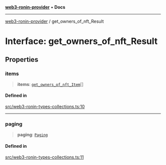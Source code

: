 [**web3-ronin-provider**](../README.md) • **Docs**

***

[web3-ronin-provider](../globals.md) / get\_owners\_of\_nft\_Result

# Interface: get\_owners\_of\_nft\_Result

## Properties

### items

> **items**: [`get_owners_of_nft_Item`](get_owners_of_nft_Item.md)[]

#### Defined in

[src/web3-ronin-types-collections.ts:10](https://github.com/chuacw/web3-ronin-provider/blob/a0101c455e71e221c1f508afff12749e77bf1fd8/src/web3-ronin-types-collections.ts#L10)

***

### paging

> **paging**: [`Paging`](Paging.md)

#### Defined in

[src/web3-ronin-types-collections.ts:11](https://github.com/chuacw/web3-ronin-provider/blob/a0101c455e71e221c1f508afff12749e77bf1fd8/src/web3-ronin-types-collections.ts#L11)
